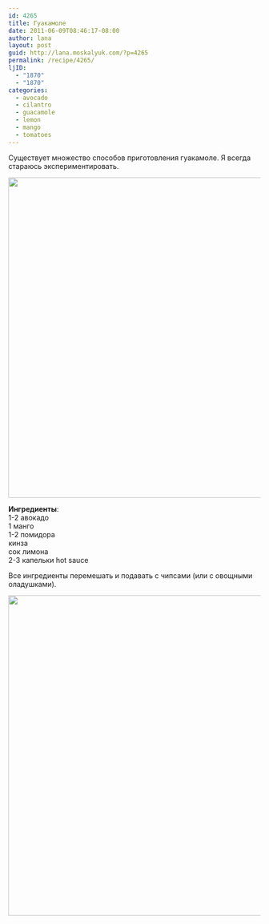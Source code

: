 ```yaml
---
id: 4265
title: Гуакамоле
date: 2011-06-09T08:46:17-08:00
author: lana
layout: post
guid: http://lana.moskalyuk.com/?p=4265
permalink: /recipe/4265/
ljID:
  - "1870"
  - "1870"
categories:
  - avocado
  - cilantro
  - guacamole
  - lemon
  - mango
  - tomatoes
---
```

Существует множество способов приготовления гуакамоле. Я всегда стараюсь экспериментировать.

<img loading="lazy" class="alignnone" title="guacamole with mango, cilantro, tomatoes and lemon juice" src="http://farm4.static.flickr.com/3040/5814654009_cbdaa06211_z.jpg" alt="" width="557" height="640" /> 

**Ингредиенты**:  
1-2 авокадо  
1 манго  
1-2 помидора  
кинза  
сок лимона  
2-3 капельки hot sauce

Все ингредиенты перемешать и подавать с чипсами (или с овощными оладушками).

<img loading="lazy" class="alignnone" title="guacamole with mango, cilantro, tomatoes and lemon juice" src="http://farm3.static.flickr.com/2189/5814652929_5c0271d8a7_z.jpg" alt="" width="512" height="640" />